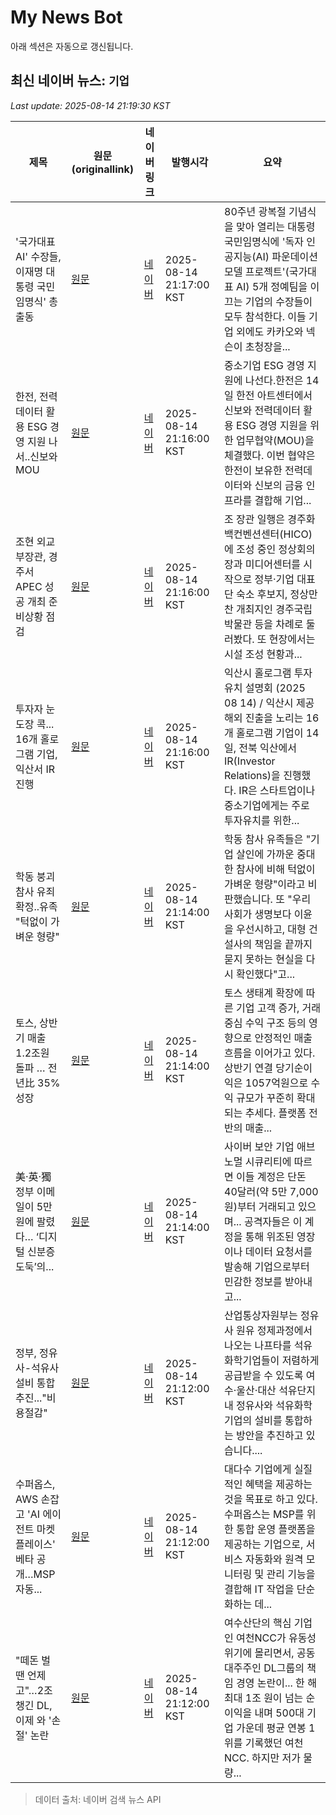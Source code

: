# My News Bot

아래 섹션은 자동으로 갱신됩니다.

<!-- NEWS:START -->
## 최신 네이버 뉴스: `기업`
_Last update: 2025-08-14 21:19:30 KST_

| 제목 | 원문(originallink) | 네이버 링크 | 발행시각 | 요약 |
|---|---|---|---|---|
| '국가대표 AI' 수장들, 이재명 대통령 국민임명식' 총출동 | [원문](https://www.hankyung.com/article/202508142066i) | [네이버](https://n.news.naver.com/mnews/article/015/0005171110?sid=105) | 2025-08-14 21:17:00 KST | 80주년 광복절 기념식을 맞아 열리는 대통령 국민임명식에 '독자 인공지능(AI) 파운데이션 모델 프로젝트'(국가대표 AI) 5개 정예팀을 이끄는 기업의 수장들이 모두 참석한다. 이들 기업 외에도 카카오와 넥슨이 초청장을... |
| 한전, 전력데이터 활용 ESG 경영 지원 나서..신보와 MOU | [원문](http://kpenews.com/View.aspx?No=3747486) | [네이버](http://kpenews.com/View.aspx?No=3747486) | 2025-08-14 21:16:00 KST | 중소기업 ESG 경영 지원에 나선다.한전은 14일 한전 아트센터에서 신보와 전력데이터 활용 ESG 경영 지원을 위한 업무협약(MOU)을 체결했다. 이번 협약은 한전이 보유한 전력데이터와 신보의 금융 인프라를 결합해 기업... |
| 조현 외교부장관, 경주서 APEC 성공 개최 준비상황 점검 | [원문](https://biz.heraldcorp.com/article/10554587?ref=naver) | [네이버](https://n.news.naver.com/mnews/article/016/0002514758?sid=102) | 2025-08-14 21:16:00 KST | 조 장관 일행은 경주화백컨벤션센터(HICO)에 조성 중인 정상회의장과 미디어센터를 시작으로 정부·기업 대표단 숙소 후보지, 정상만찬 개최지인 경주국립박물관 등을 차례로 둘러봤다. 또 현장에서는 시설 조성 현황과... |
| 투자자 눈도장 콕... 16개 홀로그램 기업, 익산서 IR 진행 | [원문](http://www.newstnt.com/news/articleView.html?idxno=521789) | [네이버](http://www.newstnt.com/news/articleView.html?idxno=521789) | 2025-08-14 21:16:00 KST | 익산시 홀로그램 투자유치 설명회 (2025 08 14) / 익산시 제공 해외 진출을 노리는 16개 홀로그램 기업이 14일, 전북 익산에서 IR(Investor Relations)을 진행했다. IR은 스타트업이나 중소기업에게는 주로 투자유치를 위한... |
| 학동 붕괴 참사 유죄 확정..유족 "턱없이 가벼운 형량" | [원문](https://www.ikbc.co.kr/article/view/kbc202508140062) | [네이버](https://n.news.naver.com/mnews/article/660/0000090982?sid=102) | 2025-08-14 21:14:00 KST | 학동 참사 유족들은 "기업 살인에 가까운 중대한 참사에 비해 턱없이 가벼운 형량"이라고 비판했습니다. 또 "우리 사회가 생명보다 이윤을 우선시하고, 대형 건설사의 책임을 끝까지 묻지 못하는 현실을 다시 확인했다"고... |
| 토스, 상반기 매출 1.2조원 돌파 … 전년比 35% 성장 | [원문](https://biz.newdaily.co.kr/site/data/html/2025/08/14/2025081400449.html) | [네이버](https://biz.newdaily.co.kr/site/data/html/2025/08/14/2025081400449.html) | 2025-08-14 21:14:00 KST | 토스 생태계 확장에 따른 기업 고객 증가, 거래 중심 수익 구조 등의 영향으로 안정적인 매출 흐름을 이어가고 있다. 상반기 연결 당기순이익은 1057억원으로 수익 규모가 꾸준히 확대되는 추세다. 플랫폼 전반의 매출... |
| 美·英·獨 정부 이메일이 5만 원에 팔렸다… ‘디지털 신분증 도둑’의... | [원문](https://www.tokenpost.kr/news/society/276892) | [네이버](https://www.tokenpost.kr/news/society/276892) | 2025-08-14 21:14:00 KST | 사이버 보안 기업 애브노멀 시큐리티에 따르면 이들 계정은 단돈 40달러(약 5만 7,000원)부터 거래되고 있으며... 공격자들은 이 계정을 통해 위조된 영장이나 데이터 요청서를 발송해 기업으로부터 민감한 정보를 받아내고... |
| 정부, 정유사-석유사 설비 통합 추진..."비용절감" | [원문](https://www.ikbc.co.kr/article/view/kbc202508140061) | [네이버](https://n.news.naver.com/mnews/article/660/0000090981?sid=102) | 2025-08-14 21:12:00 KST | 산업통상자원부는 정유사 원유 정제과정에서 나오는 나프타를 석유화학기업들이 저렴하게 공급받을 수 있도록 여수·울산·대산 석유단지 내 정유사와 석유화학기업의 설비를 통합하는 방안을 추진하고 있습니다.... |
| 수퍼옵스, AWS 손잡고 'AI 에이전트 마켓플레이스' 베타 공개…MSP 자동... | [원문](https://www.tokenpost.kr/news/tech/276890) | [네이버](https://www.tokenpost.kr/news/tech/276890) | 2025-08-14 21:12:00 KST | 대다수 기업에게 실질적인 혜택을 제공하는 것을 목표로 하고 있다. 수퍼옵스는 MSP를 위한 통합 운영 플랫폼을 제공하는 기업으로, 서비스 자동화와 원격 모니터링 및 관리 기능을 결합해 IT 작업을 단순화하는 데... |
| "떼돈 벌 땐 언제고"…2조 챙긴 DL, 이제 와 '손절' 논란 | [원문](https://www.ikbc.co.kr/article/view/kbc202508140060) | [네이버](https://n.news.naver.com/mnews/article/660/0000090980?sid=102) | 2025-08-14 21:12:00 KST | 여수산단의 핵심 기업인 여천NCC가 유동성 위기에 몰리면서, 공동 대주주인 DL그룹의 책임 경영 논란이... 한 해 최대 1조 원이 넘는 순이익을 내며 500대 기업 가운데 평균 연봉 1위를 기록했던 여천NCC. 하지만 저가 물량... |

> 데이터 출처: 네이버 검색 뉴스 API
<!-- NEWS:END -->
